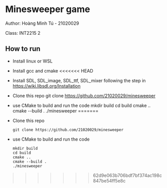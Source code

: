 # Minesweeper game 
Author: Hoàng Minh Tú - 21020029

Class: INT2215 2

## How to run
- Install linux or WSL
- Install gcc and cmake
<<<<<<< HEAD
- Install SDL, SDL_image, SDL_ttf, SDL_mixer following the step in https://wiki.libsdl.org/Installation
- Clone this repo
    git clone https://github.com/21020029/minesweeper
- use CMake to build and run the code
    mkdir build
    cd build
    cmake ..
    cmake --build .
    ./minesweeper
=======
- Clone this repo

      git clone https://github.com/21020029/minesweeper
      
- use CMake to build and run the code

      mkdir build
      cd build
      cmake ..
      cmake --build .
      ./minesweeper
>>>>>>> 62d9e063b706bdf7bf374ac198c847be54ff5e8c

